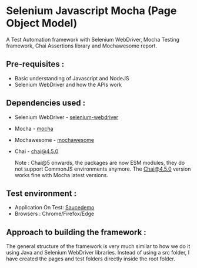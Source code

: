# Selenium Javascript Mocha (Page Object Model)
A Test Automation framework with Selenium WebDriver, Mocha Testing framework, Chai Assertions library and Mochawesome report. 

## Pre-requisites :
* Basic understanding of Javascript and NodeJS 
* Selenium WebDriver and how the APIs work

## Dependencies used :
* Selenium WebDriver - [selenium-webdriver](https://www.npmjs.com/package/selenium-webdriver)
* Mocha - [mocha](https://www.npmjs.com/package/mocha)
* Mochawesome - [mochawesome](https://www.npmjs.com/package/mochawesome)
* Chai - [chai@4.5.0](https://www.npmjs.com/package/chai)

  Note : Chai@5 onwards, the packages are now ESM modules, they do not support CommonJS environments anymore.
  The Chai@4.5.0 version works fine with Mocha latest versions.
  
## Test environment :
* Application On Test: [Saucedemo](https://www.saucedemo.com/)
* Browsers : Chrome/Firefox/Edge

## Approach to building the framework :
The general structure of the framework is very much similar to how we do it using Java and Selenium WebDriver libraries.
Instead of using a src folder, I have created the pages and test folders directly inside the root folder.

  

  
  

  
